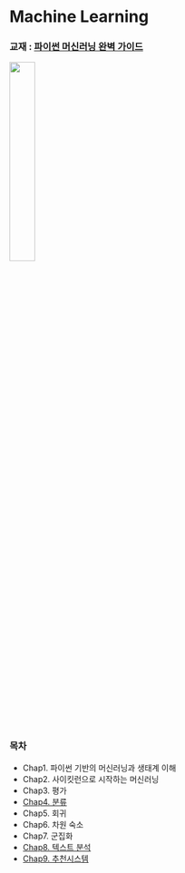 # Machine Learning
### 교재 : [파이썬 머신러닝 완벽 가이드](https://wikibook.co.kr/ml-definitive-guide/)
<img src="https://user-images.githubusercontent.com/41772329/55857270-a22c7780-5ba7-11e9-8440-ee1723c89de6.jpg" width="30%">
  
### 목차
- Chap1. 파이썬 기반의 머신러닝과 생태계 이해
- Chap2. 사이킷런으로 시작하는 머신러닝
- Chap3. 평가
- [Chap4. 분류](https://github.com/sohyuniii/Machine-learning/tree/master/4%EC%9E%A5_Classification)
- Chap5. 회귀
- Chap6.  차원 숙소
- Chap7. 군집화
- [Chap8. 텍스트 분석](https://github.com/sohyuniii/Machinelearning/tree/master/8%EC%9E%A5_%ED%85%8D%EC%8A%A4%ED%8A%B8%EB%B6%84%EC%84%9D)
- [Chap9. 추천시스템](https://github.com/sohyuniii/Machine-learning/tree/master/9%EC%9E%A5_%EC%B6%94%EC%B2%9C%EC%8B%9C%EC%8A%A4%ED%85%9C)
